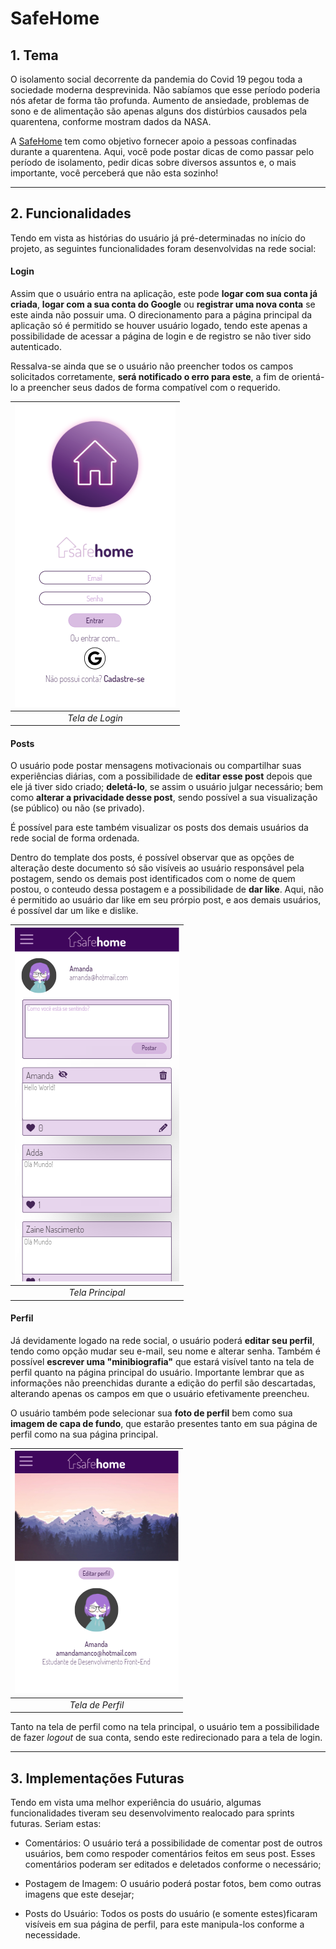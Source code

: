 # SafeHome

## 1. Tema

O isolamento social decorrente da pandemia do Covid 19 pegou toda a sociedade moderna desprevinida. Não sabíamos que esse período poderia nós afetar de forma tão profunda. Aumento de ansiedade, problemas de sono e de alimentação são apenas alguns dos distúrbios causados pela quarentena, conforme mostram dados da NASA.

A [SafeHome](http://handlebarsjs.com/) tem como objetivo fornecer apoio a pessoas confinadas durante a quarentena. Aqui, você pode postar dicas de como passar pelo período de isolamento, pedir dicas sobre diversos assuntos e, o mais importante, você perceberá que não esta sozinho!

***

## 2. Funcionalidades

Tendo em vista as histórias do usuário já pré-determinadas no início do projeto, as seguintes funcionalidades foram desenvolvidas na rede social:

#### Login
Assim que o usuário entra na aplicação, este pode **logar com sua conta já criada**, **logar com a sua conta do Google** ou **registrar uma nova conta** se este ainda não possuir uma.
O direcionamento para a página principal da aplicação só é permitido se houver usuário logado, tendo este apenas a possibilidade de acessar a página de login e de registro se não tiver sido autenticado. 

Ressalva-se ainda que se o usuário não preencher todos os campos solicitados corretamente, **será notificado o erro para este**, a fim de orientá-lo a preencher seus dados de forma compatível com o requerido.

| ![Tela de Login](/public/img/Login.PNG) |
|:--:|
| *Tela de Login* |


#### Posts
O usuário pode postar mensagens motivacionais ou compartilhar suas experiências diárias, com a possibilidade de **editar esse post** depois que ele já tiver sido criado; **deletá-lo**, se assim o usuário julgar necessário; bem como **alterar a privacidade desse post**, sendo possível a sua visualização (se público) ou não (se privado).

É possível para este também visualizar os posts dos demais usuários da rede social de forma ordenada.

Dentro do template dos posts, é possível observar que as opções de alteração deste documento só são visíveis ao usuário responsável pela postagem, sendo os demais post identificados com o nome de quem postou, o conteudo dessa postagem e a possibilidade de **dar like**. Aqui, não é permitido ao usuário dar like em seu prórpio post, e aos demais usuários, é possível dar um like e dislike.

| ![Tela de Posts](/public/img/Home.PNG) |
|:--:|
| *Tela Principal* |

#### Perfil
Já devidamente logado na rede social, o usuário poderá **editar seu perfil**, tendo como opção mudar seu e-mail, seu nome e alterar senha. Também é possível **escrever uma "minibiografia"** que estará visível tanto na tela de perfil quanto na página principal do usuário. Importante lembrar que as informações não preenchidas durante a edição do perfil são descartadas, alterando apenas os campos em que o usuário efetivamente preencheu.

O usuário também pode selecionar sua **foto de perfil** bem como sua **imagem de capa de fundo**, que estarão presentes tanto em sua página de perfil como na sua página principal.

| ![Tela de Perfil](/public/img/Profile.PNG) |
|:--:|
| *Tela de Perfil* |

Tanto na tela de perfil como na tela principal, o usuário tem a possibilidade de fazer *logout* de sua conta, sendo este redirecionado para a tela de login.

***

## 3. Implementações Futuras

Tendo em vista uma melhor experiência do usuário, algumas funcionalidades tiveram seu desenvolvimento realocado para sprints futuras. Seriam estas:

- Comentários: O usuário terá a possibilidade de comentar post de outros usuários, bem como respoder comentários feitos em seus post. Esses comentários poderam ser editados e deletados conforme o necessário;

- Postagem de Imagem: O usuário poderá postar fotos, bem como outras imagens que este desejar;

- Posts do Usuário: Todos os posts do usuário (e somente estes)ficaram visíveis em sua página de perfil, para este manipula-los conforme a necessidade.
